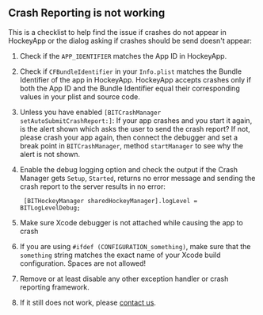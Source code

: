 ## Crash Reporting is not working

This is a checklist to help find the issue if crashes do not appear in HockeyApp or the dialog asking if crashes should be send doesn't appear:


1. Check if the `APP_IDENTIFIER` matches the App ID in HockeyApp.

2. Check if `CFBundleIdentifier` in your `Info.plist` matches the Bundle Identifier of the app in HockeyApp. HockeyApp accepts crashes only if both the App ID and the Bundle Identifier equal their corresponding values in your plist and source code.

3. Unless you have enabled `[BITCrashManager setAutoSubmitCrashReport:]`: If your app crashes and you start it again, is the alert shown which asks the user to send the crash report? If not, please crash your app again, then connect the debugger and set a break point in `BITCrashManager`, method `startManager` to see why the alert is not shown.

4. Enable the debug logging option and check the output if the Crash Manager gets `Setup`, `Started`, returns no error message and sending the crash report to the server results in no error:

        [BITHockeyManager sharedHockeyManager].logLevel = BITLogLevelDebug;
    

5. Make sure Xcode debugger is not attached while causing the app to crash

6. If you are using `#ifdef (CONFIGURATION_something)`, make sure that the `something` string matches the exact name of your Xcode build configuration. Spaces are not allowed!

7. Remove or at least disable any other exception handler or crash reporting framework.

8. If it still does not work, please [contact us](https://support.hockeyapp.net/discussion/new).

